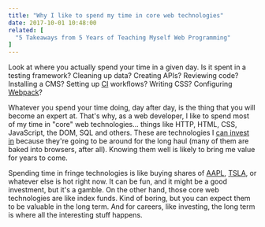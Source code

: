 ```yaml
---
title: "Why I like to spend my time in core web technologies"
date: 2017-10-01 10:48:00
related: [
  "5 Takeaways from 5 Years of Teaching Myself Web Programming"
]
---
```


Look at where you actually spend your time in a given day. Is it spent in a testing framework? Cleaning up data? Creating APIs? Reviewing code? Installing a CMS? Setting up [CI](https://en.wikipedia.org/wiki/Continuous_integration) workflows? Writing CSS? Configuring [Webpack](http://webpack.github.io/docs/)?

Whatever you spend your time doing, day after day, is the thing that you will become an expert at. That's why, as a web developer, I like to spend most of my time in "core" web technologies... things like HTTP, HTML, CSS, JavaScript, the DOM, SQL and others. These are technologies I [can invest in]({{site.url}}/2013/06/27/is-this-an-investment/) because they're going to be around for the long haul (many of them are baked into browsers, after all). Knowing them well is likely to bring me value for years to come.

Spending time in fringe technologies is like buying shares of [AAPL](https://finance.google.com/finance?q=NASDAQ:AAPL), [TSLA](https://finance.google.com/finance?q=NASDAQ%3ATSLA), or whatever else is hot right now. It can be fun, and it might be a good investment, but it's a gamble. On the other hand, those core web technologies are like index funds. Kind of boring, but you can expect them to be valuable in the long term. And for careers, like investing, the long term is where all the interesting stuff happens.
